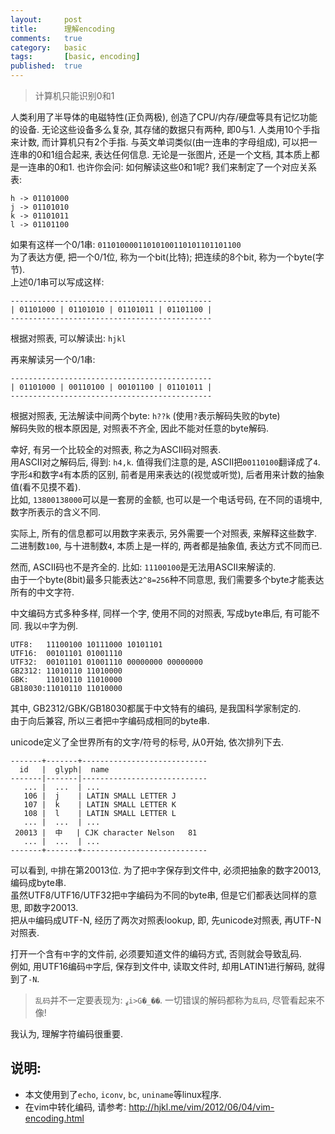 ```yaml
---
layout:     post
title:      理解encoding
comments:   true
category:   basic
tags:       [basic, encoding]
published:  true
---
```


> 计算机只能识别0和1

人类利用了半导体的电磁特性(正负两极), 创造了CPU/内存/硬盘等具有记忆功能的设备.
无论这些设备多么复杂, 其存储的数据只有两种, 即0与1.  人类用10个手指来计数, 而计算机只有2个手指.
与英文单词类似(由一连串的字母组成), 可以把一连串的0和1组合起来, 表达任何信息.
无论是一张图片, 还是一个文档, 其本质上都是一连串的0和1.
也许你会问: 如何解读这些0和1呢? 我们来制定了一个对应关系表:

    h -> 01101000
    j -> 01101010
    k -> 01101011
    l -> 01101100

如果有这样一个0/1串: `01101000011010100110101101101100`  
为了表达方便, 把一个0/1位, 称为一个bit(比特); 把连续的8个bit, 称为一个byte(字节).  
上述0/1串可以写成这样:

    ---------------------------------------------
    | 01101000 | 01101010 | 01101011 | 01101100 |
    ---------------------------------------------

根据对照表, 可以解读出: `hjkl`

再来解读另一个0/1串:

    ---------------------------------------------
    | 01101000 | 00110100 | 00101100 | 01101011 |
    ---------------------------------------------

根据对照表, 无法解读中间两个byte: `h??k` (使用`?`表示解码失败的byte)  
解码失败的根本原因是, 对照表不齐全, 因此不能对任意的byte解码.

幸好, 有另一个比较全的对照表, 称之为ASCII码对照表.  
用ASCII对之解码后, 得到: `h4,k`. 值得我们注意的是, ASCII把`00110100`翻译成了`4`.  
字形`4`和数字`4`有本质的区别, 前者是用来表达的(视觉或听觉), 后者用来计数的抽象值(看不见摸不着).  
比如, `13800138000`可以是一套房的金额, 也可以是一个电话号码, 在不同的语境中, 数字所表示的含义不同.  

实际上, 所有的信息都可以用数字来表示, 另外需要一个对照表, 来解释这些数字.  
二进制数`100`, 与十进制数`4`, 本质上是一样的, 两者都是抽象值, 表达方式不同而已.

然而, ASCII码也不是齐全的. 比如: `11100100`是无法用ASCII来解读的.  
由于一个byte(8bit)最多只能表达`2^8=256`种不同意思, 我们需要多个byte才能表达所有的中文字符.

中文编码方式多种多样, 同样一个字, 使用不同的对照表, 写成byte串后, 有可能不同. 我以`中`字为例.

    UTF8:   11100100 10111000 10101101
    UTF16:  00101101 01001110
    UTF32:  00101101 01001110 00000000 00000000
    GB2312: 11010110 11010000
    GBK:    11010110 11010000
    GB18030:11010110 11010000

其中, GB2312/GBK/GB18030都属于中文特有的编码, 是我国科学家制定的.  
由于向后兼容, 所以三者把`中`字编码成相同的byte串.  

unicode定义了全世界所有的文字/符号的标号, 从0开始, 依次排列下去.

    -------+-------+----------------------------
      id   |  glyph|  name
    -------|-------|----------------------------
       ... |  ...  | ...
       106 |  j    | LATIN SMALL LETTER J
       107 |  k    | LATIN SMALL LETTER K
       108 |  l    | LATIN SMALL LETTER L
       ... |  ...  | ...
     20013 |  中   | CJK character Nelson   81
       ... |  ...  | ...
    -------+-------+----------------------------

可以看到, `中`排在第20013位. 为了把`中`字保存到文件中, 必须把抽象的数字20013, 编码成byte串.  
虽然UTF8/UTF16/UTF32把`中`字编码为不同的byte串, 但是它们都表达同样的意思, 即数字20013.  
把从`中`编码成UTF-N, 经历了两次对照表lookup, 即, 先unicode对照表, 再UTF-N对照表.  

打开一个含有`中`字的文件前, 必须要知道文件的编码方式, 否则就会导致乱码.  
例如, 用UTF16编码`中`字后, 保存到文件中, 读取文件时, 却用LATIN1进行解码, 就得到了`-N`.

> `乱码`并不一定要表现为: `ߩi>G�_��`. 一切错误的解码都称为`乱码`, 尽管看起来不像!

我认为, 理解字符编码很重要.

说明:   
-----

- 本文使用到了`echo`, `iconv`, `bc`, `uniname`等linux程序.  
- 在vim中转化编码, 请参考: <http://hjkl.me/vim/2012/06/04/vim-encoding.html>
